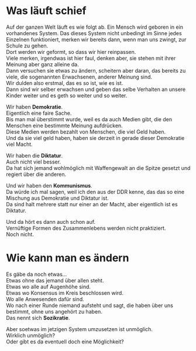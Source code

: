 # Was läuft schief
Auf der ganzen Welt läuft es wie folgt ab.
Ein Mensch wird geboren in ein vorhandenes System.
Das dieses System nicht unbedingt im Sinne jedes Einzelnen funktioniert, merken wir bereits dann, wenn man uns zwingt, zur Schule zu gehen.  
Dort werden wir geformt, so dass wir hier reinpassen.  
Viele merken, irgendwas ist hier faul, denken aber, sie stehen mit ihrer Meinung aber ganz alleine da.  
Dann versuchen sie etwas zu ändern, scheitern aber daran, das bereits zu viele, die sogenannten Erwachsenen, anderer Meinung sind.  
Wir dulden also erstmal, das es so ist, wie es ist.  
Dann sind wir selber erwachsen und geben das selbe Verhalten an unsere Kinder weiter und es geth so weiter und so weiter.  

Wir haben **Demokratie**.  
Eigentlich eine faire Sache.  
Bis man mal überstimmt wurde, weil es da auch Medien gibt, die den Menschen eine bestimmte Meinung aufdrücken.  
Diese Medien werden bezahlt von Menschen, die viel Geld haben.  
Und da sie viel geld haben, haben sie derzeit in gerade dieser Demokratie viel Macht.  

Wir haben die **Diktatur**.  
Auch nicht viel besser.  
Da hat sich jemand wohlmöglich mit Waffengewalt an die Spitze gesetzt und regiert über die anderen.  

Und wir haben den **Kommunismus**.  
Da würde ich mal sagen, weil ich den aus der DDR kenne, das das so eine Mischung aus Demokratie und Diktatur ist.  
Da sind halt mehrere statt nur einer an der Macht, aber eigentlich ist es Diktatur.  

Und da hört es dann auch schon auf.  
Vernüftige Formen des Zusammenlebens werden nicht praktiziert.  
Noch nicht.  

# Wie kann man es ändern
Es gäbe da noch etwas...  
Etwas ohne das jemand über allen steht.  
Etwas wo alle auf Augenhöhe sind.  
Etwas wo Konsensus im Kreis beschlossen wird.  
Wo alle Anwesenden dafür sind.  
Wo nach einer Runde niemand aufsteht und sagt, die haben über uns bestimmt, ohne uns angehört zu haben.  
Das nennt sich **Sozikratie**.  

Aber soetwas im jetzigen System umzusetzen ist unmöglich.  
Wirklich unmöglich?  
Oder gibt es da eventuell doch eine Möglichkeit?  